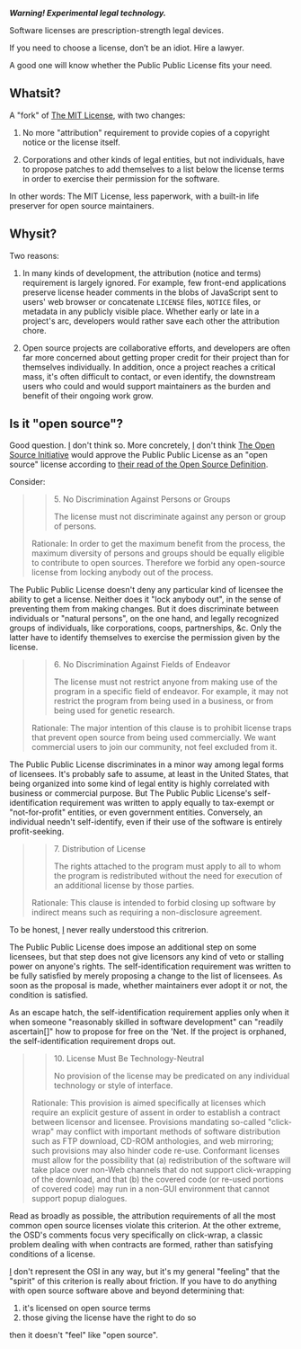 ***Warning! Experimental legal technology.***

Software licenses are prescription-strength legal devices.

If you need to choose a license, don’t be an idiot. Hire a lawyer.

A good one will know whether the Public Public License fits your need.

## Whatsit?

A "fork" of [The MIT License], with two changes:

1. No more "attribution" requirement to provide copies of a copyright
   notice or the license itself.

2. Corporations and other kinds of legal entities, but not individuals,
   have to propose patches to add themselves to a list below the license
   terms in order to exercise their permission for the software.

[The MIT License]: https://spdx.org/licenses/MIT

In other words: The MIT License, less paperwork, with a built-in life
preserver for open source maintainers.

## Whysit?

Two reasons:

1. In many kinds of development, the attribution (notice and terms)
   requirement is largely ignored. For example, few front-end
   applications preserve license header comments in the blobs of
   JavaScript sent to users' web browser or concatenate `LICENSE` files,
   `NOTICE` files, or metadata in any publicly visible place. Whether
   early or late in a project's arc, developers would rather save each
   other the attribution chore.

2. Open source projects are collaborative efforts, and developers are
   often far more concerned about getting proper credit for their
   project than for themselves individually. In addition, once a
   project reaches a critical mass, it's often difficult to contact,
   or even identify, the downstream users who could and would support
   maintainers as the burden and benefit of their ongoing work grow.

## Is it "open source"?

Good question. [I] don't think so. More concretely, [I] don't think
[The Open Source Initiative] would approve the Public Public License as
an "open source" license according to [their read of the Open Source
Definition][Annotated OSD].

[I]: https://kemitchell.com

[The Open Source Initiative]: https://opensource.org

[Annotated OSD]: https://opensource.org/osd-annotated

Consider:

> > 5\. No Discrimination Against Persons or Groups
> >
> > The license must not discriminate against any person or group of
> > persons.
>
> Rationale: In order to get the maximum benefit from the process, the
> maximum diversity of persons and groups should be equally eligible
> to contribute to open sources. Therefore we forbid any open-source
> license from locking anybody out of the process.

The Public Public License doesn't deny any particular kind of licensee
the ability to get a license. Neither does it "lock anybody out",
in the sense of preventing them from making changes. But it does
discriminate between individuals or "natural persons", on the one
hand, and legally recognized groups of individuals, like corporations,
coops, partnerships, &c. Only the latter have to identify themselves to
exercise the permission given by the license.

> > 6\. No Discrimination Against Fields of Endeavor
> >
> > The license must not restrict anyone from making use of the program
> > in a specific field of endeavor. For example, it may not restrict
> > the program from being used in a business, or from being used for
> > genetic research.
>
> Rationale: The major intention of this clause is to prohibit license
> traps that prevent open source from being used commercially. We want
> commercial users to join our community, not feel excluded from it.

The Public Public License discriminates in a minor way among legal forms
of licensees. It's probably safe to assume, at least in the United
States, that being organized into some kind of legal entity is highly
correlated with business or commercial purpose. But The Public Public
License's self-identification requirement was written to apply equally
to tax-exempt or "not-for-profit" entities, or even government entities.
Conversely, an individual needn't self-identify, even if their use of
the software is entirely profit-seeking.

> > 7\. Distribution of License
> >
> > The rights attached to the program must apply to all to whom the
> > program is redistributed without the need for execution of an
> > additional license by those parties.
>
> Rationale: This clause is intended to forbid closing up software by
> indirect means such as requiring a non-disclosure agreement.

To be honest, [I] never really understood this critrerion.

The Public Public License does impose an additional step on some
licensees, but that step does not give licensors any kind of veto or
stalling power on anyone's rights. The self-identification requirement
was written to be fully satisfied by merely proposing a change to the
list of licensees. As soon as the proposal is made, whether maintainers
ever adopt it or not, the condition is satisfied.

As an escape hatch, the self-identification requirement applies only
when it when someone "reasonably skilled in software development" can
"readily ascertain\[\]" how to propose for free on the 'Net. If the
project is orphaned, the self-identification requirement drops out.

> > 10\. License Must Be Technology-Neutral
> >
> > No provision of the license may be predicated on any individual
> > technology or style of interface.
>
> Rationale: This provision is aimed specifically at licenses which
> require an explicit gesture of assent in order to establish a contract
> between licensor and licensee. Provisions mandating so-called
> "click-wrap" may conflict with important methods of software
> distribution such as FTP download, CD-ROM anthologies, and web
> mirroring; such provisions may also hinder code re-use. Conformant
> licenses must allow for the possibility that (a) redistribution of the
> software will take place over non-Web channels that do not support
> click-wrapping of the download, and that (b) the covered code (or
> re-used portions of covered code) may run in a non-GUI environment
> that cannot support popup dialogues.

Read as broadly as possible, the attribution requirements of all the
most common open source licenses violate this criterion. At the other
extreme, the OSD's comments focus very specifically on click-wrap, a
classic problem dealing with when contracts are formed, rather than
satisfying conditions of a license.

[I] don't represent the OSI in any way, but it's my general "feeling"
that the "spirit" of this criterion is really about friction. If
you have to do anything with open source software above and beyond
determining that:

1. it's licensed on open source terms
2. those giving the license have the right to do so

then it doesn't "feel" like "open source".
